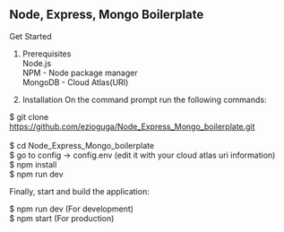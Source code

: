 <h2> Node, Express, Mongo Boilerplate </h2>

Get Started

1. Prerequisites </br>
Node.js </br>
NPM - Node package manager </br>
MongoDB - Cloud Atlas(URI) 

2. Installation
On the command prompt run the following commands:

 $ git clone https://github.com/ezioguga/Node_Express_Mongo_boilerplate.git </br> </br>
 $ cd Node_Express_Mongo_boilerplate </br>
 $ go to config -> config.env (edit it with your cloud atlas uri information) </br>
 $ npm install </br>
 $ npm run dev
 
Finally, start and build the application:

$ npm run dev (For development) </br>
$ npm start (For production)
